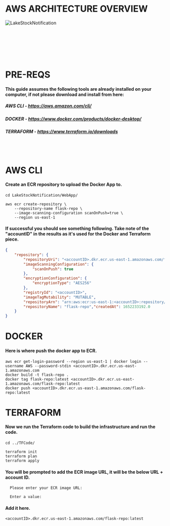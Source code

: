 # AWS ARCHITECTURE OVERVIEW
![LakeStockNotification](https://user-images.githubusercontent.com/23089491/171752983-6e0181c4-5641-464e-a4c4-036f8a0b0fab.png)

<br/><br/><br/><br/><br/>

# PRE-REQS
#### This guide assumes the following tools are already installed on your computer, if not please download and install from here:
##### AWS CLI - https://aws.amazon.com/cli/
##### DOCKER - https://www.docker.com/products/docker-desktop/
##### TERRAFORM - https://www.terraform.io/downloads

<br/><br/>

# AWS CLI

#### Create an ECR repository to upload the Docker App to.
```
cd LakeStockNotification/WebApp/

aws ecr create-repository \
    --repository-name flask-repo \
    --image-scanning-configuration scanOnPush=true \
    --region us-east-1
```


#### If successful you should see something following. Take note of the "accountID" in the results as it's used for the Docker and Terraform piece.
```json
{
    "repository": {
        "repositoryUri": "<accountID>.dkr.ecr.us-east-1.amazonaws.com/flask-repo", 
        "imageScanningConfiguration": {
            "scanOnPush": true
        }, 
        "encryptionConfiguration": {
            "encryptionType": "AES256"
        }, 
        "registryId": "<accountID>", 
        "imageTagMutability": "MUTABLE", 
        "repositoryArn": "arn:aws:ecr:us-east-1:<accountID>:repository/flask-repo", 
        "repositoryName": "flask-repo","createdAt": 1652233192.0
    }
}
```


# DOCKER

#### Here is where push the docker app to ECR.
```
aws ecr get-login-password --region us-east-1 | docker login --username AWS --password-stdin <accountID>.dkr.ecr.us-east-1.amazonaws.com
docker build -t flask-repo .
docker tag flask-repo:latest <accountID>.dkr.ecr.us-east-1.amazonaws.com/flask-repo:latest
docker push <accountID>.dkr.ecr.us-east-1.amazonaws.com/flask-repo:latest

```


# TERRAFORM

#### Now we run the Terraform code to build the infrastructure and run the code.
```
cd ../TFCode/

terraform init
terraform plan
terraform apply
```
#### You will be prompted to add the ECR image URL, it will be the below URL + account ID.
```
  Please enter your ECR image URL:

  Enter a value: 
```
#### Add it here.
```  
<accountID>.dkr.ecr.us-east-1.amazonaws.com/flask-repo:latest
```
